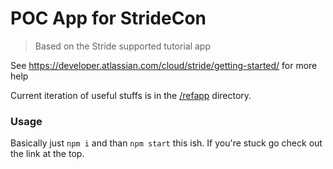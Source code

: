 # POC App for StrideCon

> Based on the Stride supported tutorial app

See https://developer.atlassian.com/cloud/stride/getting-started/ for more help

Current iteration of useful stuffs is in the [/refapp](https://github.com/cloud-elements/stride-poc-app/tree/master/refapp) directory.

### Usage

Basically just `npm i` and than `npm start` this ish. If you're stuck go check out the link at the top.